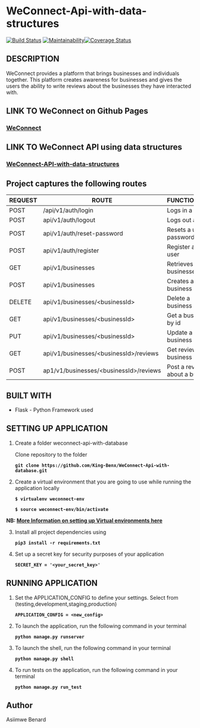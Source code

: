 # WeConnect-Api-with-data-structures
[![Build Status](https://travis-ci.org/King-Benx/WeConnect-Api-with-data-structures.svg?branch=develop)](https://travis-ci.org/King-Benx/WeConnect-Api-with-data-structures) [![Maintainability](https://api.codeclimate.com/v1/badges/8c141b4f1e6a3331cde3/maintainability)](https://codeclimate.com/github/King-Benx/WeConnect-Api-with-data-structures/maintainability)[![Coverage Status](https://coveralls.io/repos/github/King-Benx/WeConnect-Api-with-data-structures/badge.svg?branch=master)](https://coveralls.io/github/King-Benx/WeConnect-Api-with-data-structures?branch=master)
## DESCRIPTION
WeConnect provides a platform that brings businesses and individuals together. This platform 
creates awareness for businesses and gives the users the ability to write reviews about the 
businesses they have interacted with.

## LINK TO WeConnect on Github Pages
### [WeConnect](https://king-benx.github.io/)

## LINK TO WeConnect API using data structures
### [WeConnect-API-with-data-structures](https://weconnect-api-data-structures.herokuapp.com)

## __Project captures the following routes__

| REQUEST | ROUTE | FUNCTIONALITY |
| ------- | ----- | ------------- |
| POST | /api/v1/auth/login | Logs in a user |
| POST | api/v1/auth/logout | Logs out a user |
| POST | api/v1/auth/reset-password | Resets a users password |
| POST | api/v1/auth/register | Register a new user |
| GET | api/v1/businesses | Retrieves all businesses |
| POST | api/v1/businesses | Creates a new business |
| DELETE | api/v1/businesses/&lt;businessId&gt; | Delete a business |
| GET | api/v1/businesses/&lt;businessId&gt; | Get a business by id |
| PUT | api/v1/businesses/&lt;businessId&gt; | Update a specific business  |
| GET | api/v1/businesses/&lt;businessId&gt;/reviews | Get reviews of a business |
| POST | ap1/v1/businesses/&lt;businessId&gt;/reviews | Post a review about a business|

## BUILT WITH

* Flask - Python Framework used

## SETTING UP APPLICATION

1. Create a folder weconnect-api-with-database

    Clone repository to the folder

    **```git clone https://github.com/King-Benx/WeConnect-Api-with-database.git```**

2. Create a virtual environment that you are going to use while running the application locally

    **```$ virtualenv weconnect-env```**

    **```$ source weconnect-env/bin/activate```**

**NB: [More Information on setting up Virtual environments here](https://packaging.python.org/guides/installing-using-pip-and-virtualenv/)**

3. Install all project dependencies using

    **```pip3 install -r requirements.txt```**

4. Set up a secret key for security purposes of your application

    **```SECRET_KEY = '<your_secret_key>'```**

## RUNNING APPLICATION

1. Set the APPLICATION_CONFIG to define your settings. Select from (testing,development,staging,production)

    **```APPLICATION_CONFIG = <new_config>```**

2.  To launch the application, run the following command in your terminal

    **```python manage.py runserver```**

3. To launch the shell, run the following command in your terminal

    **```python manage.py shell```**

4. To run tests on the application, run the following command in your terminal

    **```python manage.py run_test```**

## Author

Asiimwe Benard
